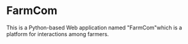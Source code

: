 # FarmCom
This is a Python-based Web application named "FarmCom"which is a platform for interactions among farmers.
